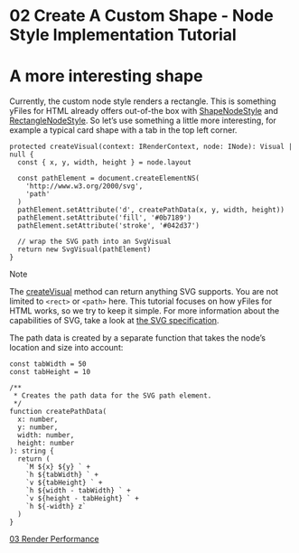 <!--
 //////////////////////////////////////////////////////////////////////////////
 // @license
 // This file is part of yFiles for HTML 2.6.
 // Use is subject to license terms.
 //
 // Copyright (c) 2000-2023 by yWorks GmbH, Vor dem Kreuzberg 28,
 // 72070 Tuebingen, Germany. All rights reserved.
 //
 //////////////////////////////////////////////////////////////////////////////
-->
# 02 Create A Custom Shape - Node Style Implementation Tutorial

# A more interesting shape

Currently, the custom node style renders a rectangle. This is something yFiles for HTML already offers out-of-the box with [ShapeNodeStyle](https://docs.yworks.com/yfileshtml/#/api/ShapeNodeStyle) and [RectangleNodeStyle](https://docs.yworks.com/yfileshtml/#/api/RectangleNodeStyle). So let’s use something a little more interesting, for example a typical card shape with a tab in the top left corner.

```
protected createVisual(context: IRenderContext, node: INode): Visual | null {
  const { x, y, width, height } = node.layout

  const pathElement = document.createElementNS(
    'http://www.w3.org/2000/svg',
    'path'
  )
  pathElement.setAttribute('d', createPathData(x, y, width, height))
  pathElement.setAttribute('fill', '#0b7189')
  pathElement.setAttribute('stroke', '#042d37')

  // wrap the SVG path into an SvgVisual
  return new SvgVisual(pathElement)
}
```

Note

The [createVisual](https://docs.yworks.com/yfileshtml/#/api/NodeStyleBase#NodeStyleBase-method-createVisual) method can return anything SVG supports. You are not limited to `<rect>` or `<path>` here. This tutorial focuses on how yFiles for HTML works, so we try to keep it simple. For more information about the capabilities of SVG, take a look at [the SVG specification](https://www.w3.org/TR/SVG2/).

The path data is created by a separate function that takes the node’s location and size into account:

```
const tabWidth = 50
const tabHeight = 10

/**
 * Creates the path data for the SVG path element.
 */
function createPathData(
  x: number,
  y: number,
  width: number,
  height: number
): string {
  return (
    `M ${x} ${y} ` +
    `h ${tabWidth} ` +
    `v ${tabHeight} ` +
    `h ${width - tabWidth} ` +
    `v ${height - tabHeight} ` +
    `h ${-width} z`
  )
}
```

[03 Render Performance](../../tutorial-style-implementation-node/03-render-performance/index.html)

